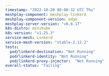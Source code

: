 ```yaml
---
timestamp: "2022-10-20 08:08:32 UTC Thu"
meshplay-component: meshplay-linkerd
meshplay-component-version: edge
meshplay-server-version: "v0.6.17"
k8s-distro: minikube
k8s-version: "v1.25.3"
service-mesh: Linkerd
service-mesh-version: "stable-2.12.2"
tests:
  pod/linkerd-destination: "Not Running"
  pod/linkerd-identity: "Not Running"
  pod/linkerd-proxy-injector:  "Not Running"
overall-status: "failing"
---
```

